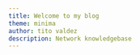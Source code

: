```yaml
---
title: Welcome to my blog
theme: minima
author: tito valdez
description: Network knowledgebase
---
```


